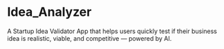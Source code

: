 # Idea_Analyzer
A Startup Idea Validator App that helps users quickly test if their business idea is realistic, viable, and competitive — powered by AI.
